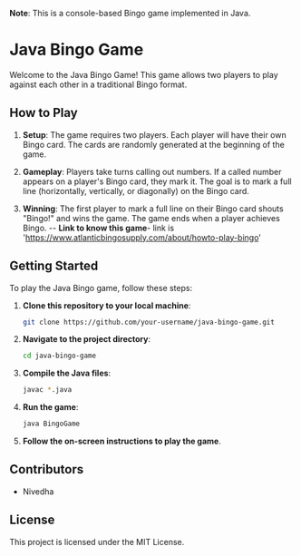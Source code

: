 **Note**: This is a console-based Bingo game implemented in Java.

# Java Bingo Game

Welcome to the Java Bingo Game! This game allows two players to play against each other in a traditional Bingo format.

## How to Play

1. **Setup**: The game requires two players. Each player will have their own Bingo card. The cards are randomly generated at the beginning of the game.

2. **Gameplay**: Players take turns calling out numbers. If a called number appears on a player's Bingo card, they mark it. The goal is to mark a full line (horizontally, vertically, or diagonally) on the Bingo card.

3. **Winning**: The first player to mark a full line on their Bingo card shouts "Bingo!" and wins the game. The game ends when a player achieves Bingo.
--  **Link to know this game**- link is 'https://www.atlanticbingosupply.com/about/howto-play-bingo'

## Getting Started

To play the Java Bingo game, follow these steps:

1. **Clone this repository to your local machine**:
    ```bash
    git clone https://github.com/your-username/java-bingo-game.git
    ```

2. **Navigate to the project directory**:
    ```bash
    cd java-bingo-game
    ```

3. **Compile the Java files**:
    ```bash
    javac *.java
    ```

4. **Run the game**:
    ```bash
    java BingoGame
    ```

5. **Follow the on-screen instructions to play the game**.

## Contributors

- Nivedha

## License

This project is licensed under the MIT License.


